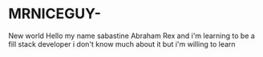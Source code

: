 # MRNICEGUY-
New world 
Hello my name sabastine Abraham Rex and i'm learning to be a fill stack developer 
i don't know much about it but i'm willing to learn
